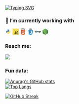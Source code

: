 [![Typing SVG](https://readme-typing-svg.herokuapp.com?lines=Back+End%2FFull+Stack+Developer)](https://git.io/typing-svg)
### 🔭 I’m currently working with
<code><img height="20" src="https://raw.githubusercontent.com/github/explore/80688e429a7d4ef2fca1e82350fe8e3517d3494d/topics/python/python.png"></code>
<code><img height="20" src="https://raw.githubusercontent.com/github/explore/80688e429a7d4ef2fca1e82350fe8e3517d3494d/topics/javascript/javascript.png"></code>
<code><img height="20" src="https://raw.githubusercontent.com/github/explore/80688e429a7d4ef2fca1e82350fe8e3517d3494d/topics/html/html.png"></code>
<code><img height="20" src="https://raw.githubusercontent.com/github/explore/80688e429a7d4ef2fca1e82350fe8e3517d3494d/topics/css/css.png"></code>
<code><img height="20" src="https://raw.githubusercontent.com/github/explore/80688e429a7d4ef2fca1e82350fe8e3517d3494d/topics/django/django.png"></code>
<code><img height="20" src="https://raw.githubusercontent.com/github/explore/80688e429a7d4ef2fca1e82350fe8e3517d3494d/topics/nodejs/nodejs.png"></code>

### Reach me:
<div text-align="justify">
  <a href="https://www.linkedin.com/in/rickrribeiro" target="_blank">
    <img height="auto" width="40" src="https://image.flaticon.com/icons/png/512/174/174857.png" />
  </a>

</div>

### Fun data:

[![Anurag's GitHub stats](https://github-readme-stats.vercel.app/api?username=rickrribeiro&count_private=true)](https://github.com/anuraghazra/github-readme-stats)
<br>
[![Top Langs](https://github-readme-stats.vercel.app/api/top-langs/?username=rickrribeiro&langs_count=10&count_private=true&hide=ShaderLab,Less,Cython,PowerShell,SCSS,HLSL,Roff&layout=compact)](https://github.com/anuraghazra/github-readme-stats)

[![GitHub Streak](http://github-readme-streak-stats.herokuapp.com?user=rickrribeiro&theme=highcontrast)](https://git.io/streak-stats)


<!--
**rickrribeiro/rickrribeiro** is a ✨ _special_ ✨ repository because its `README.md` (this file) appears on your GitHub profile.

Here are some ideas to get you started:

- 🔭 I’m currently working on ...
- 🌱 I’m currently learning ...
- 👯 I’m looking to collaborate on ...
- 🤔 I’m looking for help with ...
- 💬 Ask me about ...
- 📫 How to reach me: ...
- 😄 Pronouns: ...
- ⚡ Fun fact: ...
-->

